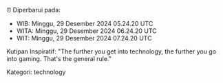 ⏰ Diperbarui pada:
- WIB: Minggu, 29 Desember 2024 05.24.20 UTC
- WITA: Minggu, 29 Desember 2024 06.24.20 UTC
- WIT: Minggu, 29 Desember 2024 07.24.20 UTC

Kutipan Inspiratif:
"The further you get into technology, the further you go into gaming. That's the general rule."


Kategori: technology

